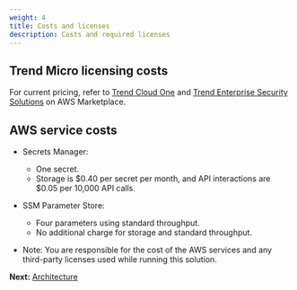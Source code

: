 ```yaml
---
weight: 4
title: Costs and licenses
description: Costs and required licenses
---
```


## Trend Micro licensing costs

For current pricing, refer to [Trend Cloud One](https://aws.amazon.com/marketplace/pp/prodview-g232pyu6l55l4) and [Trend Enterprise Security Solutions](https://aws.amazon.com/marketplace/pp/prodview-jktqkevcm3zbc) on AWS Marketplace.

## AWS service costs

* Secrets Manager:
  * One secret.
  * Storage is $0.40 per secret per month, and API interactions are $0.05 per 10,000 API calls.

* SSM Parameter Store:
  * Four parameters using standard throughput.
  * No additional charge for storage and standard throughput.

* Note: You are responsible for the cost of the AWS services and any third-party licenses used while running this solution.

**Next:** [Architecture](/architecture/index.html)
